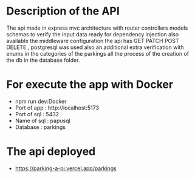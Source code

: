 # Description of the API 
  The api made in express mvc architecture with router controllers models schemas to verify the input data ready for dependency injection also available the middleware configuration the api has GET PATCH POST DELETE , postgresql was used also an additional extra verification with enums in the categories of the parkings all the process of the creation of the db in the database folder.
   
# For execute the app with Docker
 - npm run dev:Docker
 - Port of app : http://localhost:5173
 - Port of sql : 5432
 - Name of sql : papusql
 - Database : parkings
# The api deployed
 - https://parking-a-pi.vercel.app/parkings 
